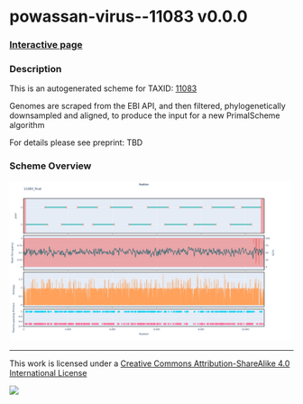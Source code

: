 # powassan-virus--11083 v0.0.0

### [Interactive page](https://chrisgkent.github.io/schemes/powassan-virus--11083-1000-v0.0.0)

### Description

This is an autogenerated scheme for TAXID: [11083](https://www.ncbi.nlm.nih.gov/Taxonomy/Browser/wwwtax.cgi?mode=Info&id=11083&lvl=3&lin=f&keep=1&srchmode=1&unlock)

Genomes are scraped from the EBI API, and then filtered, phylogenetically downsampled and aligned, to produce the input for a new PrimalScheme algorithm

For details please see preprint: TBD

### Scheme Overview

![Alt text](work/11083_final.png '11083_final.png')

------------------------------------------------------------------------

This work is licensed under a [Creative Commons Attribution-ShareAlike 4.0 International License](http://creativecommons.org/licenses/by-sa/4.0/) 

![](https://i.creativecommons.org/l/by-sa/4.0/88x31.png)